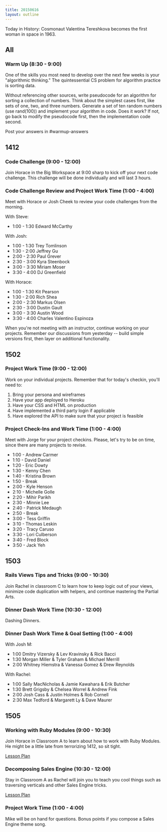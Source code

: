 ```yaml
---
title: 20150616
layout: outline
---
```


Today in History: Cosmonaut Valentina Tereshkova becomes the first woman in space in 1963.

## All

### Warm Up (8:30 - 9:00)

One of the skills you most need to develop over the next few weeks is your "algorithmic thinking." The quintessential CS problem for algorithm practice is sorting data.

Without referencing other sources, write pseudocode for an algorithm for sorting a collection of numbers. Think about the simplest cases first, like sets of one, two, and three numbers.
Generate a set of ten random numbers (use rand(100)) and implement your algorithm in code. Does it work? If not, go back to modify the pseudocode first, then the implementation code second.

Post your answers in #warmup-answers

## 1412

### Code Challenge (9:00 - 12:00)

Join Horace in the Big Workspace at 9:00 sharp to kick off your next code challenge. This challenge will be done individually and will last 3 hours.

### Code Challenge Review and Project Work Time (1:00 - 4:00)

Meet with Horace or Josh Cheek to review your code challenges from the morning.

With Steve:

* 1:00 - 1:30 Edward McCarthy

With Josh:

* 1:00 - 1:30 Trey Tomlinson
* 1:30 - 2:00 Jeffrey Gu
* 2:00 - 2:30 Paul Grever
* 2:30 - 3:00 Kyra Steenbock
* 3:00 - 3:30 Miriam Moser
* 3:30 - 4:00 DJ Greenfield

With Horace:

* 1:00 - 1:30 Kit Pearson
* 1:30 - 2:00 Rich Shea
* 2:00 - 2:30 Markus Olsen
* 2:30 - 3:00 Dustin Gault
* 3:00 - 3:30 Austin Wood
* 3:30 - 4:00 Charles Valentino Espinoza

When you're not meeting with an instructor, continue working on your projects. Remember our discussions from yesterday -- build simple versions first, then layer on additional functionality.

## 1502

### Project Work Time (9:00 - 12:00)

Work on your individual projects. Remember that for today's checkin, you'll need to:

1. Bring your persona and wireframes
2. Have your app deployed to Heroku
3. Have your CSS and HTML on production
4. Have implemented a third party login if applicable
5. Have explored the API to make sure that your project is feasible

### Project Check-Ins and Work Time (1:00 - 4:00)

Meet with Jorge for your project checkins. Please, let's try to be on time, since there are many projects to revise.

* 1:00 - Andrew Carmer
* 1:10 - David Daniel
* 1:20 - Eric Dowty
* 1:30 - Kenny Chen
* 1:40 - Kristina Brown
* 1:50 - Break
* 2:00 - Kyle Henson
* 2:10 - Michelle Golle
* 2:20 - Mihir Parikh
* 2:30 - Minnie Lee
* 2:40 - Patrick Medaugh
* 2:50 - Break
* 3:00 - Tess Griffin
* 3:10 - Thomas Leskin
* 3:20 - Tracy Caruso
* 3:30 - Lori Culberson
* 3:40 - Fred Block
* 3:50 - Jack Yeh

## 1503

### Rails Views Tips and Tricks (9:00 - 10:30)

Join Rachel in classroom C to learn how to keep logic out of your views, minimize code duplication with helpers, and continue mastering the Partial Arts.

### Dinner Dash Work Time (10:30 - 12:00)

Dashing Dinners.

### Dinner Dash Work Time & Goal Setting (1:00 - 4:00)

With Josh M:

* 1:00 Dmitry Vizersky & Lev Kravinsky & Rick Bacci
* 1:30 Morgan Miller & Tyler Graham & Michael Merrill
* 2:00 Whitney Hiemstra & Vanessa Gomez & Drew Reynolds

With Rachel:

* 1:00 Sally MacNicholas & Jamie Kawahara & Erik Butcher
* 1:30 Brett Grigsby & Chelsea Worrel & Andrew Fink
* 2:00 Josh Cass & Justin Holmes & Rob Cornell
* 2:30 Max Tedford & Margarett Ly & Dave Maurer

## 1505

### Working with Ruby Modules (9:00 - 10:30)

Join Horace in Classroom A to learn about how to work with Ruby Modules. He might be a little late from terrorizing 1412, so sit tight.

[Lesson Plan](https://github.com/turingschool/lesson_plans/blob/master/ruby_01-object_oriented_programming_with_ruby/modules.markdown)

### Decomposing Sales Engine (10:30 - 12:00)

Stay in Classroom A as Rachel will join you to teach you cool things such as traversing verticals and other Sales Engine tricks.

[Lesson Plan](https://github.com/turingschool/lesson_plans/blob/master/ruby_01-object_oriented_programming_with_ruby/sales_engine_decomposition.markdown)

### Project Work Time (1:00 - 4:00)

Mike will be on hand for questions. Bonus points if you compose a Sales Engine theme song.


